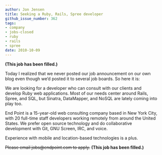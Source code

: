 ```yaml
---
author: Jon Jensen
title: Seeking a Ruby, Rails, Spree developer
github_issue_number: 362
tags:
- company
- jobs-closed
- ruby
- rails
- spree
date: 2010-10-09
---
```


**(This job has been filled.)**

Today I realized that we never posted our job announcement on our own blog even though we’d posted it to several job boards. So here it is:

We are looking for a developer who can consult with our clients and develop Ruby web applications. Most of our needs center around Rails, Spree, and SQL, but Sinatra, DataMapper, and NoSQL are lately coming into play too.

End Point is a 15-year-old web consulting company based in New York City, with 20 full-time staff developers working remotely from around the United States. We prefer open source technology and do collaborative development with Git, GNU Screen, IRC, and voice.

Experience with mobile and location-based technologies is a plus.

~~Please email jobs&#x40;endpoint.com to apply.~~
**(This job has been filled.)**
